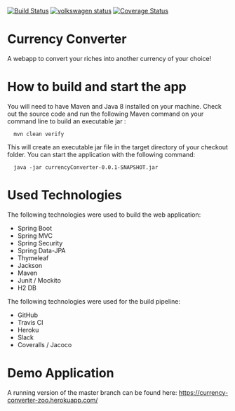 [![Build Status](https://travis-ci.org/superernie77/currencyconverter.svg?branch=master)](https://travis-ci.org/superernie77/currencyconverter)
[![volkswagen status](https://auchenberg.github.io/volkswagen/volkswargen_ci.svg?v=1)](https://github.com/auchenberg/volkswagen)
[![Coverage Status](https://coveralls.io/repos/github/superernie77/currencyconverter/badge.svg?branch=master)](https://coveralls.io/superernie77/currencyconverter/space?branch=master)

# Currency Converter
A webapp to convert your riches into another currency of your choice!

# How to build and start the app
You will need to have Maven and Java 8 installed on your machine. Check out the source code and run the following Maven command on your command line to build an executable jar :
```
  mvn clean verify
```
This will create an executable jar file in the target directory of your checkout folder.
You can start the application with the following command:
```
  java -jar currencyConverter-0.0.1-SNAPSHOT.jar
```

# Used Technologies
The following technologies were used to build the web application:
- Spring Boot
- Spring MVC
- Spring Security
- Spring Data-JPA
- Thymeleaf
- Jackson
- Maven
- Junit / Mockito
- H2 DB

The following technologies were used for the build pipeline:
- GitHub
- Travis CI
- Heroku
- Slack
- Coveralls / Jacoco

# Demo Application
A running version of the master branch can be found here:
https://currency-converter-zoo.herokuapp.com/
